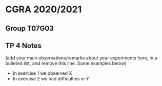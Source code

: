 # CGRA 2020/2021

## Group T07G03

## TP 4 Notes

(add your main observations/remarks about your experiments here, in a bulleted list, and remove this line. Some examples below)

- In exercise 1 we observed X
- In exercise 2 we had difficulties in Y
